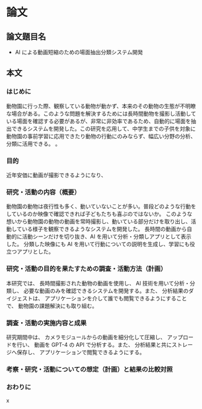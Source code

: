 # 論文

## 論文題目名

- AI による動画短縮のための場面抽出分類システム開発

## 本文

### はじめに

動物園に行った際、観察している動物が動かず、本来のその動物の生態が不明瞭な場合がある。このような問題を解決するためには長時間動物を撮影し活動している場面を確認する必要があるが、非常に非効率であるため、自動的に場面を抽出できるシステムを開発した。この研究を応用して、中学生までの子供を対象に動物園の事前学習に応用できたり動物の行動にのみならず、幅広い分野の分析、分類に活用できる。
。

### 目的

近年安価に動画が撮影できるようになり、

### 研究・活動の内容（概要）

動物園の動物は夜行性も多く、動いていないことが多い。普段どのような行動をしているのか映像で確認できれば子どもたちも喜ぶのではないか。
このような想いから動物園の動物の動画を常時撮影し、動いている部分だけを取り出し、活動している様子を観察できるようなシステムを開発した。
長時間の動画から自動的に活動シーンだけを切り抜き、AI を用いて分析・分類しアプリとして表示した。
分類した映像にも AI を用いて行動についての説明を生成し、学習にも役立つアプリとした。

### 研究・活動の目的を果たすための調査・活動方法（計画）

本研究では、 長時間撮影された動物の動画を使用し、 AI 技術を用いて分析・分類し、 必要な動画のみを確認できるシステムを開発する。また、 分析結果のダイジェストは、 アプリケーションを介して誰でも閲覧できるようにすることで、 動物園の課題解決にも取り組む。

### 調査・活動の実施内容と成果

研究期間中は、 カメラモジュールからの動画を細分化して圧縮し、 アップロードを行い、 動画を GPT-4 の API で分析する。また、 分析結果と共にストレージへ保存し、 アプリケーションで閲覧できるようにする。

### 考察・研究・活動についての想定（計画）と結果の比較対照

### おわりに

x
